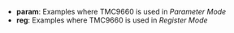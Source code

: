 * __param__: Examples where TMC9660 is used in _Parameter Mode_
* __reg__: Examples where TMC9660 is used in _Register Mode_